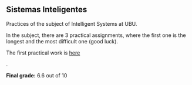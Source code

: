 <h2>Sistemas Inteligentes</h2>

<p>Practices of the subject of Intelligent Systems at UBU.</p>

<p>In the subject, there are 3 practical assignments, where the first one is the longest and the most difficult one (good luck).</p>

<p>The first practical work is <a href="https://github.com/ivaanesteepar/LinjaGame" target="_blank">here</a></p>.

<p><strong>Final grade:</strong> 6.6 out of 10</p>
